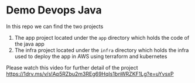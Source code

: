 # Demo Devops Java

In this repo we can find the two projects

1. The app project located under the `app` directory which holds the code of the java app
2. The infra project located under the `infra` directory which holds the infra used to deploy the app in AWS using terraform and kubernetes

Please watch this video for further detail of the project
https://1drv.ms/v/s!Ap5RZbu2m3REg69HqIs1bnWRZKF1Lg?e=uYvsxP